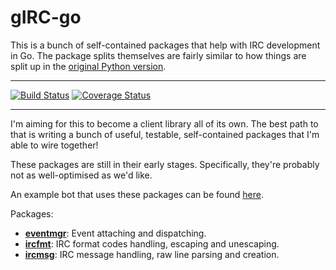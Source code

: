 # gIRC-go

This is a bunch of self-contained packages that help with IRC development in Go. The package splits themselves are fairly similar to how things are split up in the [original Python version](https://github.com/DanielOaks/girc).

---

[![Build Status](https://travis-ci.org/DanielOaks/girc-go.svg?branch=master)](https://travis-ci.org/DanielOaks/girc-go) [![Coverage Status](https://coveralls.io/repos/DanielOaks/girc-go/badge.svg?branch=master&service=github)](https://coveralls.io/github/DanielOaks/girc-go?branch=master)

---

I'm aiming for this to become a client library all of its own. The best path to that is writing a bunch of useful, testable, self-contained packages that I'm able to wire together!

These packages are still in their early stages. Specifically, they're probably not as well-optimised as we'd like.

An example bot that uses these packages can be found [here](https://gist.github.com/DanielOaks/cbbc957e8dba39f59d9e).

Packages:

* [**eventmgr**](https://godoc.org/github.com/DanielOaks/girc-go/eventmgr): Event attaching and dispatching.
* [**ircfmt**](https://godoc.org/github.com/DanielOaks/girc-go/ircfmt): IRC format codes handling, escaping and unescaping.
* [**ircmsg**](https://godoc.org/github.com/DanielOaks/girc-go/ircmsg): IRC message handling, raw line parsing and creation.
